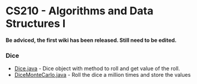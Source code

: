 CS210 - Algorithms and Data Structures I
=====

**Be adviced, the first wiki has been released. Still need to be edited.**  
### Dice
- [Dice.java](Dice/Dice.java) - Dice object with method to roll and get value of the roll.
- [DiceMonteCarlo.java](Dice/DiceMonteCarlo.java) - Roll the dice a million times and store the values
